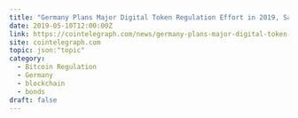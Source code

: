 ```yaml
---
title: "Germany Plans Major Digital Token Regulation Effort in 2019, Says Source"
date: 2019-05-10T12:00:00Z
link: https://cointelegraph.com/news/germany-plans-major-digital-token-regulation-effort-in-2019-says-source?utm_medium=RSS&utm_source=hune
site: cointelegraph.com
topic: json:"topic"
category:
  - Bitcoin Regulation
  - Germany
  - blockchain
  - bonds
draft: false
---
```

